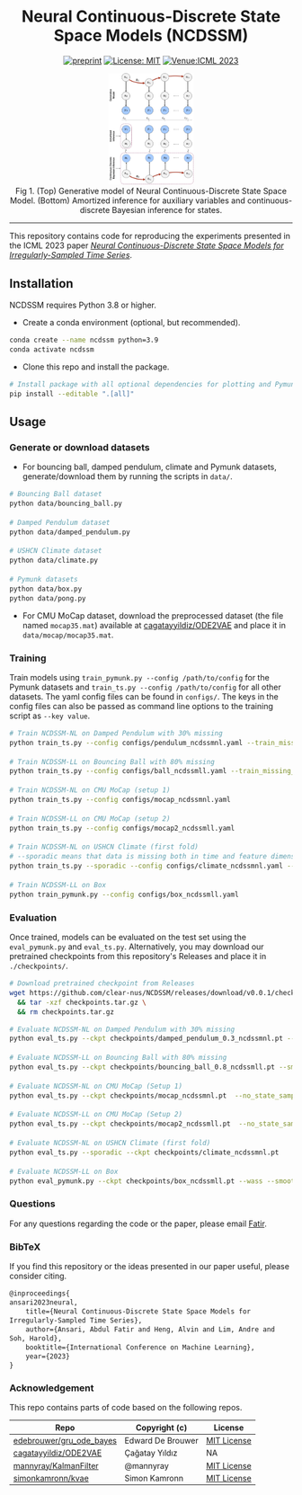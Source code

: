 <div align="center">

# Neural Continuous-Discrete State Space Models (NCDSSM) 

[![preprint](https://img.shields.io/static/v1?label=arXiv&message=2301.11308&color=B31B1B)](https://arxiv.org/abs/2301.11308)
[![License: MIT](https://img.shields.io/badge/License-MIT-yellow.svg)](https://opensource.org/licenses/MIT)
[![Venue:ICML 2023](https://img.shields.io/badge/Venue-ICML%202023-007CFF)](https://icml.cc/)

</div>

<p align="center">
  <img src="./assets/ncdssm.webp" width="30%">
  <br />
  <span>Fig 1. (Top) Generative model of Neural Continuous-Discrete State Space Model. (Bottom) Amortized inference for auxiliary variables and continuous-discrete Bayesian inference for states.</span>
</p>

____
This repository contains code for reproducing the experiments presented in the ICML 2023 paper [*Neural Continuous-Discrete State Space Models for Irregularly-Sampled Time Series*](https://arxiv.org/abs/2301.11308).

## Installation

NCDSSM requires Python 3.8 or higher.

* Create a conda environment (optional, but recommended).
```sh
conda create --name ncdssm python=3.9
conda activate ncdssm
```
* Clone this repo and install the package.
```sh
# Install package with all optional dependencies for plotting and Pymunk experiments
pip install --editable ".[all]"
```

## Usage
### Generate or download datasets

* For bouncing ball, damped pendulum, climate and Pymunk datasets, generate/download them by running the scripts in `data/`. 
```sh
# Bouncing Ball dataset
python data/bouncing_ball.py

# Damped Pendulum dataset
python data/damped_pendulum.py

# USHCN Climate dataset
python data/climate.py

# Pymunk datasets
python data/box.py
python data/pong.py
```
* For CMU MoCap dataset, download the preprocessed dataset (the file named `mocap35.mat`) available at [cagatayyildiz/ODE2VAE](https://github.com/cagatayyildiz/ODE2VAE) and place it in `data/mocap/mocap35.mat`.

### Training

Train models using `train_pymunk.py --config /path/to/config` for the Pymunk datasets and `train_ts.py --config /path/to/config` for all other datasets. The yaml config files can be found in `configs/`. The keys in the config files can also be passed as command line options to the training script as `--key value`.
```sh
# Train NCDSSM-NL on Damped Pendulum with 30% missing
python train_ts.py --config configs/pendulum_ncdssmnl.yaml --train_missing_p 0.3

# Train NCDSSM-LL on Bouncing Ball with 80% missing
python train_ts.py --config configs/ball_ncdssmll.yaml --train_missing_p 0.8

# Train NCDSSM-NL on CMU MoCap (setup 1)
python train_ts.py --config configs/mocap_ncdssmnl.yaml

# Train NCDSSM-LL on CMU MoCap (setup 2)
python train_ts.py --config configs/mocap2_ncdssmll.yaml

# Train NCDSSM-NL on USHCN Climate (first fold)
# --sporadic means that data is missing both in time and feature dimensions
python train_ts.py --sporadic --config configs/climate_ncdssmnl.yaml --data_fold 0

# Train NCDSSM-LL on Box
python train_pymunk.py --config configs/box_ncdssmll.yaml
```

### Evaluation

Once trained, models can be evaluated on the test set using the `eval_pymunk.py` and `eval_ts.py`. Alternatively, you may download our pretrained checkpoints from this repository's Releases and place it in `./checkpoints/`.
```sh
# Download pretrained checkpoint from Releases
wget https://github.com/clear-nus/NCDSSM/releases/download/v0.0.1/checkpoints.tar.gz \
  && tar -xzf checkpoints.tar.gz \
  && rm checkpoints.tar.gz
```

```sh
# Evaluate NCDSSM-NL on Damped Pendulum with 30% missing
python eval_ts.py --ckpt checkpoints/damped_pendulum_0.3_ncdssmnl.pt --smooth

# Evaluate NCDSSM-LL on Bouncing Ball with 80% missing
python eval_ts.py --ckpt checkpoints/bouncing_ball_0.8_ncdssmll.pt --smooth

# Evaluate NCDSSM-NL on CMU MoCap (Setup 1)
python eval_ts.py --ckpt checkpoints/mocap_ncdssmnl.pt  --no_state_sampling --seed 0

# Evaluate NCDSSM-LL on CMU MoCap (Setup 2)
python eval_ts.py --ckpt checkpoints/mocap2_ncdssmll.pt  --no_state_sampling --seed 0

# Evaluate NCDSSM-NL on USHCN Climate (first fold)
python eval_ts.py --sporadic --ckpt checkpoints/climate_ncdssmnl.pt

# Evaluate NCDSSM-LL on Box
python eval_pymunk.py --ckpt checkpoints/box_ncdssmll.pt --wass --smooth --no_state_sampling --seed 0
```

### Questions

For any questions regarding the code or the paper, please email [Fatir](mailto:abdulfatir@u.nus.edu).

### BibTeX

If you find this repository or the ideas presented in our paper useful, please consider citing.
```
@inproceedings{
ansari2023neural,
    title={Neural Continuous-Discrete State Space Models for Irregularly-Sampled Time Series},
    author={Ansari, Abdul Fatir and Heng, Alvin and Lim, Andre and Soh, Harold},
    booktitle={International Conference on Machine Learning},
    year={2023}
}
```

### Acknowledgement 

This repo contains parts of code based on the following repos.

| Repo  | Copyright (c) | License |
| ------------- | ---------- | ------------- |
| [edebrouwer/gru_ode_bayes](https://github.com/edebrouwer/gru_ode_bayes)  |  Edward De Brouwer   | [MIT License](https://github.com/edebrouwer/gru_ode_bayes/blob/master/License.md) |
| [cagatayyildiz/ODE2VAE](https://github.com/cagatayyildiz/ODE2VAE)  | Çağatay Yıldız  | NA |
| [mannyray/KalmanFilter](https://github.com/mannyray/KalmanFilter) | @mannyray  | [MIT License](https://github.com/mannyray/KalmanFilter/blob/master/LICENSE) |
| [simonkamronn/kvae](https://github.com/simonkamronn/kvae) | Simon Kamronn | [MIT License](https://github.com/simonkamronn/kvae/blob/master/LICENSE)
